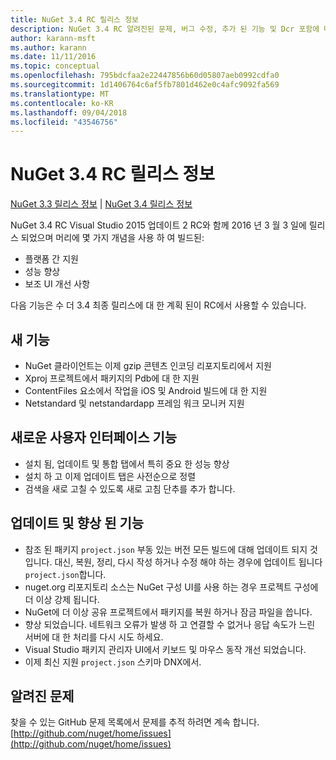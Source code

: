 ```yaml
---
title: NuGet 3.4 RC 릴리스 정보
description: NuGet 3.4 RC 알려진된 문제, 버그 수정, 추가 된 기능 및 Dcr 포함에 대 한 릴리스 정보입니다.
author: karann-msft
ms.author: karann
ms.date: 11/11/2016
ms.topic: conceptual
ms.openlocfilehash: 795bdcfaa2e22447856b60d05807aeb0992cdfa0
ms.sourcegitcommit: 1d1406764c6af5fb7801d462e0c4afc9092fa569
ms.translationtype: MT
ms.contentlocale: ko-KR
ms.lasthandoff: 09/04/2018
ms.locfileid: "43546756"
---
```

# <a name="nuget-34-rc-release-notes"></a>NuGet 3.4 RC 릴리스 정보

[NuGet 3.3 릴리스 정보](../release-notes/nuget-3.3.md) | [NuGet 3.4 릴리스 정보](../release-notes/nuget-3.4.md)

NuGet 3.4 RC Visual Studio 2015 업데이트 2 RC와 함께 2016 년 3 월 3 일에 릴리스 되었으며 머리에 몇 가지 개념을 사용 하 여 빌드된:

* 플랫폼 간 지원
* 성능 향상
* 보조 UI 개선 사항

다음 기능은 수 더 3.4 최종 릴리스에 대 한 계획 된이 RC에서 사용할 수 있습니다.

## <a name="new-features"></a>새 기능

* NuGet 클라이언트는 이제 gzip 콘텐츠 인코딩 리포지토리에서 지원
* Xproj 프로젝트에서 패키지의 Pdb에 대 한 지원
* ContentFiles 요소에서 작업을 iOS 및 Android 빌드에 대 한 지원
* Netstandard 및 netstandardapp 프레임 워크 모니커 지원

## <a name="new-user-interface-features"></a>새로운 사용자 인터페이스 기능

* 설치 됨, 업데이트 및 통합 탭에서 특히 중요 한 성능 향상
* 설치 하 고 이제 업데이트 탭은 사전순으로 정렬
* 검색을 새로 고칠 수 있도록 새로 고침 단추를 추가 합니다.

## <a name="updates-and-improvements"></a>업데이트 및 향상 된 기능

* 참조 된 패키지 `project.json` 부동 있는 버전 모든 빌드에 대해 업데이트 되지 것입니다. 대신, 복원, 정리, 다시 작성 하거나 수정 해야 하는 경우에 업데이트 됩니다 `project.json`합니다.
* nuget.org 리포지토리 소스는 NuGet 구성 UI를 사용 하는 경우 프로젝트 구성에 더 이상 강제 됩니다.
* NuGet에 더 이상 공유 프로젝트에서 패키지를 복원 하거나 잠금 파일을 씁니다.
* 향상 되었습니다. 네트워크 오류가 발생 하 고 연결할 수 없거나 응답 속도가 느린 서버에 대 한 처리를 다시 시도 하세요.
* Visual Studio 패키지 관리자 UI에서 키보드 및 마우스 동작 개선 되었습니다.
* 이제 최신 지원 `project.json` 스키마 DNX에서.

## <a name="known-issues"></a>알려진 문제

찾을 수 있는 GitHub 문제 목록에서 문제를 추적 하려면 계속 합니다. [http://github.com/nuget/home/issues](http://github.com/nuget/home/issues)